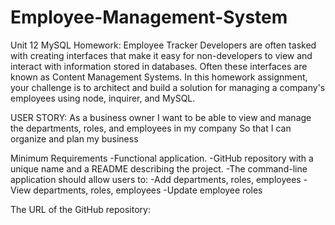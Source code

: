 # Employee-Management-System
Unit 12 MySQL Homework: Employee Tracker
Developers are often tasked with creating interfaces that make it easy for non-developers to view and interact with information stored in databases. Often these interfaces are known as Content Management Systems. In this homework assignment, your challenge is to architect and build a solution for managing a company's employees using node, inquirer, and MySQL.

USER STORY:
As a business owner
I want to be able to view and manage the departments, roles, and employees in my company
So that I can organize and plan my business


Minimum Requirements
-Functional application.
-GitHub repository with a unique name and a README describing the project.
-The command-line application should allow users to:
-Add departments, roles, employees
-View departments, roles, employees
-Update employee roles

The URL of the GitHub repository:

